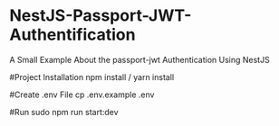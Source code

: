 # NestJS-Passport-JWT-Authentification
A Small Example About the passport-jwt Authentication Using NestJS 

#Project Installation
npm install / yarn install

#Create .env File
cp .env.example .env

#Run
sudo npm run start:dev
